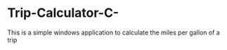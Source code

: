 # Trip-Calculator-C-
This is a simple windows application to calculate the miles per gallon of a trip
